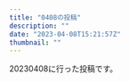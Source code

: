 ```yaml
---
title: "0408の投稿"
description: ""
date: "2023-04-08T15:21:57Z"
thumbnail: ""
---
```

20230408に行った投稿です。
<!--more-->
